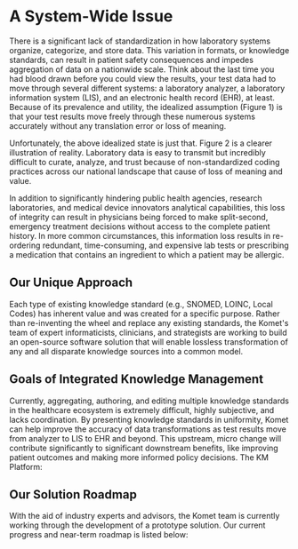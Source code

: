 # A System-Wide Issue

There is a significant lack of standardization in how laboratory systems organize, categorize, and store data. This variation in formats, or knowledge standards, can result in patient safety consequences and impedes aggregation of data on a nationwide scale. Think about the last time you had blood drawn before you could view the results, your test data had to move through several different systems: a laboratory analyzer, a laboratory information system (LIS), and an electronic health record (EHR), at least. Because of its prevalence and utility, the idealized assumption (Figure 1) is that your test results move freely through these numerous systems accurately without any translation error or loss of meaning.

<!-- <img src={require('./images/expectations.png').default} /> -->

Unfortunately, the above idealized state is just that. Figure 2 is a clearer illustration of reality. Laboratory data is easy to transmit but incredibly difficult to curate, analyze, and trust because of non-standardized coding practices across our national landscape that cause of loss of meaning and value.

<!-- <img src={require('./images/reality.png').default} /> -->

In addition to significantly hindering public health agencies, research laboratories, and medical device innovators analytical capabilities, this loss of integrity can result in physicians being forced to make split-second, emergency treatment decisions without access to the complete patient history. In more common circumstances, this information loss results in re-ordering redundant, time-consuming, and expensive lab tests or prescribing a medication that contains an ingredient to which a patient may be allergic.

## Our Unique Approach

Each type of existing knowledge standard (e.g., SNOMED, LOINC, Local Codes) has inherent value and was created for a specific purpose. Rather than re-inventing the wheel and replace any existing standards, the Komet's team of expert informaticists, clinicians, and strategists are working to build an open-source software solution that will enable lossless transformation of any and all disparate knowledge sources into a common model.

<!-- <img src={require('./images/harmonized.png').default} /> -->

## Goals of Integrated Knowledge Management

Currently, aggregating, authoring, and editing multiple knowledge standards in the healthcare ecosystem is extremely difficult, highly subjective, and lacks coordination. By presenting knowledge standards in uniformity, Komet can help improve the accuracy of data transformations as test results move from analyzer to LIS to EHR and beyond. This upstream, micro change will contribute significantly to significant downstream benefits, like improving patient outcomes and making more informed policy decisions. The KM Platform:

<!-- <img src={require('./images/goals.png').default} /> -->

## Our Solution Roadmap

With the aid of industry experts and advisors, the Komet team is currently working through the development of a prototype solution. Our current progress and near-term roadmap is listed below:

<!-- <img src={require('./images/roadmap.png').default} /> -->